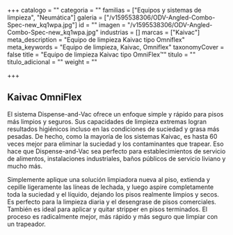 +++
catalogo = ""
categoria = ""
familias = ["Equipos y sistemas de limpieza", "Neumática"]
galeria = ["/v1595538306/ODV-Angled-Combo-Spec-new_kq1wpa.jpg"]
id = ""
imagen = "/v1595538306/ODV-Angled-Combo-Spec-new_kq1wpa.jpg"
industrias = []
marcas = ["Kaivac"]
meta_description = "Equipo de limpieza Kaivac tipo Omniflex"
meta_keywords = "Equipo de limpieza, Kaivac, Omniflex"
taxonomyCover = false
title = "Equipo de limpieza Kaivac tipo OmniFlex™"
titulo = ""
titulo_adicional = ""
weight = ""

+++
## **Kaivac OmniFlex**

El sistema Dispense-and-Vac ofrece un enfoque simple y rápido para pisos más limpios y seguros. Sus capacidades de limpieza extremas logran resultados higiénicos incluso en las condiciones de suciedad y grasa más pesadas. De hecho, como la mayoría de los sistemas Kaivac, es hasta 60 veces mejor para eliminar la suciedad y los contaminantes que trapear. Eso hace que Dispense-and-Vac sea perfecto para establecimientos de servicio de alimentos, instalaciones industriales, baños públicos de servicio liviano y mucho más.

Simplemente aplique una solución limpiadora nueva al piso, extienda y cepille ligeramente las líneas de lechada, y luego aspire completamente toda la suciedad y el líquido, dejando los pisos realmente limpios y secos. Es perfecto para la limpieza diaria y el desengrase de pisos comerciales. También es ideal para aplicar y quitar stripper en pisos terminados. El proceso es radicalmente mejor, más rápido y más seguro que limpiar con un trapeador.